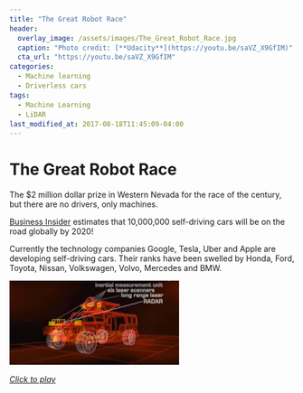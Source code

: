 ```yaml
---
title: "The Great Robot Race"
header:
  overlay_image: /assets/images/The_Great_Robot_Race.jpg
  caption: "Photo credit: [**Udacity**](https://youtu.be/saVZ_X9GfIM)"
  cta_url: "https://youtu.be/saVZ_X9GfIM"
categories:
  - Machine learning
  - Driverless cars
tags:
  - Machine Learning
  - LiDAR
last_modified_at: 2017-08-18T11:45:09-04:00
---
```


# The Great Robot Race

The $2 million dollar prize in Western Nevada for the race of the century, but there are no drivers, only machines.

[Business Insider](http://uk.businessinsider.com/report-10-million-self-driving-cars-will-be-on-the-road-by-2020-2015-5-6?r=US&IR=T) estimates that 10,000,000 self-driving cars will be on the road globally by 2020!

Currently the technology companies Google, Tesla, Uber and Apple are developing self-driving cars. Their ranks have been swelled by Honda, Ford, Toyota, Nissan, Volkswagen, Volvo, Mercedes and BMW.

[![alt text](https://raw.githubusercontent.com/dcarlyle/dcarlyle.github.io/master/assets/images/Red_team.png
 "The great robot race")](https://youtu.be/saVZ_X9GfIM)
 
[*Click to play*](https://youtu.be/saVZ_X9GfIM)
